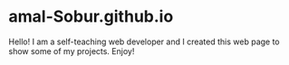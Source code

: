 # amal-Sobur.github.io

Hello! I am a self-teaching web developer and I created this web page to show some of my projects. Enjoy! 
